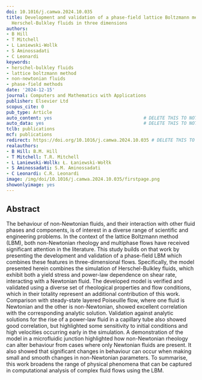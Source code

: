 ```yaml
---
doi: 10.1016/j.camwa.2024.10.035
title: Development and validation of a phase-field lattice Boltzmann method for non-Newtonian
  Herschel-Bulkley fluids in three dimensions
authors:
- B Hill
- T Mitchell
- L Laniewski-Wollk
- S Aminossadati
- C Leonardi
keywords:
- herschel-bulkley fluids
- lattice boltzmann method
- non-newtonian fluids
- phase-field methods
date: '2024-12-15'
journal: Computers and Mathematics with Applications
publisher: Elsevier Ltd
scopus_cite: 0
pub_type: Article
auto_content: yes                                  # DELETE THIS TO NOT AUTO GENERATE CONTENT
auto_data: yes                                     # DELETE THIS TO NOT AUTO GENERATE METADATA
tclb: publications
mcf: publications
redirect: https://doi.org/10.1016/j.camwa.2024.10.035 # DELETE THIS TO NOT REDIRECT
realauthors:
- B Hill: B.M. Hill
- T Mitchell: T.R. Mitchell
- L Laniewski-Wollk: Ł. Łaniewski-Wołłk
- S Aminossadati: S.M. Aminossadati
- C Leonardi: C.R. Leonardi
image: /img/doi/10.1016/j.camwa.2024.10.035/firstpage.png
showonlyimage: yes
---
```



## Abstract
The behaviour of non-Newtonian fluids, and their interaction with other fluid phases and components, is of interest in a diverse range of scientific and engineering problems. In the context of the lattice Boltzmann method (LBM), both non-Newtonian rheology and multiphase flows have received significant attention in the literature. This study builds on that work by presenting the development and validation of a phase-field LBM which combines these features in three-dimensional flows. Specifically, the model presented herein combines the simulation of Herschel-Bulkley fluids, which exhibit both a yield stress and power-law dependence on shear rate, interacting with a Newtonian fluid. The developed model is verified and validated using a diverse set of rheological properties and flow conditions, which in their totality represent an additional contribution of this work. Comparison with steady-state layered Poiseuille flow, where one fluid is Newtonian and the other is non-Newtonian, showed excellent correlation with the corresponding analytic solution. Validation against analytic solutions for the rise of a power-law fluid in a capillary tube also showed good correlation, but highlighted some sensitivity to initial conditions and high velocities occurring early in the simulation. A demonstration of the model in a microfluidic junction highlighted how non-Newtonian rheology can alter behaviour from cases where only Newtonian fluids are present. It also showed that significant changes in behaviour can occur when making small and smooth changes in non-Newtonian parameters. To summarise, this work broadens the range of physical phenomena that can be captured in computational analysis of complex fluid flows using the LBM.
